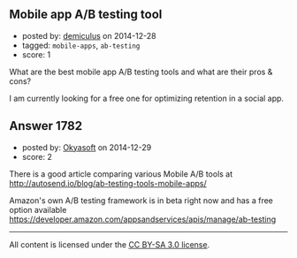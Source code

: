 ## Mobile app A/B testing tool

- posted by: [demiculus](https://stackexchange.com/users/5264485/demiculus) on 2014-12-28
- tagged: `mobile-apps`, `ab-testing`
- score: 1

<p>What are the best mobile app A/B testing tools and what are their pros &amp; cons?</p>

<p>I am currently looking for a free one for optimizing retention in a social app.</p>



## Answer 1782

- posted by: [Okyasoft](https://stackexchange.com/users/294248/okyasoft) on 2014-12-29
- score: 2

<p>There is a good article comparing various Mobile A/B tools at <a href="http://autosend.io/blog/ab-testing-tools-mobile-apps/" rel="nofollow">http://autosend.io/blog/ab-testing-tools-mobile-apps/</a></p>

<p>Amazon's own A/B testing framework is in beta right now and has a free option available <a href="https://developer.amazon.com/appsandservices/apis/manage/ab-testing" rel="nofollow">https://developer.amazon.com/appsandservices/apis/manage/ab-testing</a></p>




---

All content is licensed under the [CC BY-SA 3.0 license](https://creativecommons.org/licenses/by-sa/3.0/).
